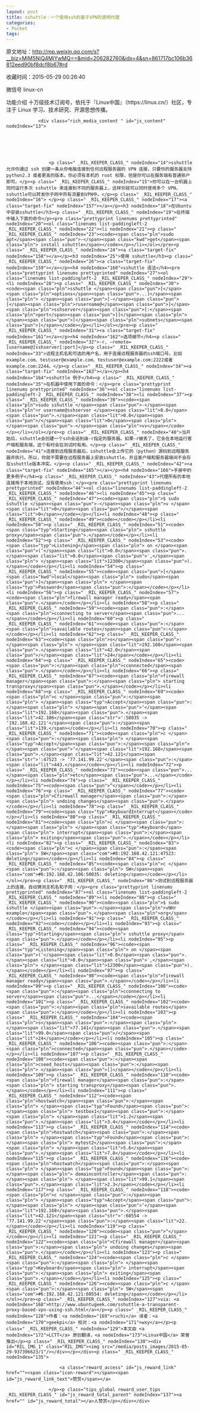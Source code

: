```yaml
---
layout: post
title: sshuttle：一个使用ssh的基于VPN的透明代理
categories:
- Pocket
tags:
---
```

原文地址：http://mp.weixin.qq.com/s?__biz=MjM5NjQ4MjYwMQ==&mid=206282760&idx=4&sn=861717bc106b36812eed90bf8dcf8b67#rd

收藏时间：2015-05-29 00:26:40

<div  ><div id="img-content" nodeIndex="5"><p class="profile_meta _RIL_KEEPER_CLASS_" nodeIndex="10">
                            <label class="profile_meta_label">微信号</label>
                            <span class="profile_meta_value">linux-cn</span>
                            </p><p class="profile_meta _RIL_KEEPER_CLASS_" nodeIndex="11">
                            <label class="profile_meta_label">功能介绍</label>
                            <span class="profile_meta_value">十万级技术订阅号，依托于『Linux中国』（https://linux.cn/）社区，专注于 Linux 学习、技术研究、开源思想传播。</span>
                            </p>
                                                
                
                <div class="rich_media_content " id="js_content" nodeIndex="13">
                    

                    

                    
                    
                    <p class=" _RIL_KEEPER_CLASS_" nodeIndex="14">sshuttle 允许你通过 ssh 创建一条从你电脑连接到任何远程服务器的 VPN 连接，只要你的服务器支持 python2.3 或者更高的版本。你必须有本机的 root 权限，但是你可以在服务端有普通账户即可。</p><p class=" _RIL_KEEPER_CLASS_" nodeIndex="15">你可以在一台机器上同时运行多次 sshuttle 来连接到不同的服务器上，这样你就可以同时使用多个 VPN， sshuttle可以转发你子网中所有流量到VPN中。</p><p class=" _RIL_KEEPER_CLASS_" nodeIndex="16"> </p><p class=" _RIL_KEEPER_CLASS_" nodeIndex="17"><a class="target-fix" nodeIndex="157"></a></p><h3 nodeIndex="18">在Ubuntu中安装sshuttle</h3><p class=" _RIL_KEEPER_CLASS_" nodeIndex="19">在终端中输入下面的命令</p><pre class="prettyprint linenums prettyprinted" nodeIndex="20"><ol class="linenums list-paddingleft-2 _RIL_KEEPER_CLASS_" nodeIndex="22"><li nodeIndex="21"><p class=" _RIL_KEEPER_CLASS_" nodeIndex="23"><code><span class="pln">sudo apt</span><span class="pun">-</span><span class="kwd">get</span><span class="pln"> install sshuttle</span></code></p></li></ol></pre><p class=" _RIL_KEEPER_CLASS_" nodeIndex="24"><a class="target-fix" nodeIndex="158"></a></p><h3 nodeIndex="25">使用 sshuttle</h3><p class=" _RIL_KEEPER_CLASS_" nodeIndex="26"><a class="target-fix" nodeIndex="159"></a></p><h4 nodeIndex="160">sshuttle 语法</h4><pre class="prettyprint linenums prettyprinted" nodeIndex="27"><ol class="linenums list-paddingleft-2 _RIL_KEEPER_CLASS_" nodeIndex="29"><li nodeIndex="28"><p class=" _RIL_KEEPER_CLASS_" nodeIndex="30"><code><span class="pln">sshuttle </span><span class="pun">[</span><span class="pln">options</span><span class="pun">...]</span><span class="pln"> </span><span class="pun">[-</span><span class="pun">[</span><span class="pln">rusername@</span><span class="pun">]</span><span class="pln">sshserver</span><span class="pun">[:</span><span class="pln">port</span><span class="pun">]]</span><span class="pln"> </span><span class="pun">[</span><span class="pln">subnets</span><span class="pun">]</span></code></p></li></ol></pre><p class=" _RIL_KEEPER_CLASS_" nodeIndex="31"><a class="target-fix" nodeIndex="161"></a></p><h4 nodeIndex="162">选项细节</h4><p class=" _RIL_KEEPER_CLASS_" nodeIndex="32">-r, —remote=[username@]sshserver[:port]</p><p class=" _RIL_KEEPER_CLASS_" nodeIndex="33">远程主机名和可选的用户名，用于连接远程服务器的ssh端口号。比如example.com、testuser@example.com、testuser@example.com:2222或者example.com:2244。</p><p class=" _RIL_KEEPER_CLASS_" nodeIndex="34"><a class="target-fix" nodeIndex="163"></a></p><h4 nodeIndex="164">sshuttle 例子</h4><p class=" _RIL_KEEPER_CLASS_" nodeIndex="35">在机器中使用下面的命令：</p><pre class="prettyprint linenums prettyprinted" nodeIndex="36"><ol class="linenums list-paddingleft-2 _RIL_KEEPER_CLASS_" nodeIndex="38"><li nodeIndex="37"><p class=" _RIL_KEEPER_CLASS_" nodeIndex="39"><code><span class="pln">sudo sshuttle </span><span class="pun">-</span><span class="pln">r username@sshserver </span><span class="lit">0.0</span><span class="pun">.</span><span class="lit">0.0</span><span class="pun">/</span><span class="lit">0</span><span class="pln"> </span><span class="pun">-</span><span class="pln">vv</span></code></p></li></ol></pre><p class=" _RIL_KEEPER_CLASS_" nodeIndex="40">当开始后，sshuttle会创建一个ssh会话到由-r指定的服务器。如果-r被丢了，它会在本地运行客户端和服务端，这个有时会在测试时有用。</p><p class=" _RIL_KEEPER_CLASS_" nodeIndex="41">连接到远程服务器后，sshuttle会上传它的（python）源码到远程服务器并执行。所以，你就不需要在远程服务器上安装sshuttle，并且客户端和服务器端间不会存在sshuttle版本冲突。</p><p class=" _RIL_KEEPER_CLASS_" nodeIndex="42"><a class="target-fix" nodeIndex="165"></a></p><h4 nodeIndex="166">手册中的更多例子</h4><p class=" _RIL_KEEPER_CLASS_" nodeIndex="43">代理所有的本地连接用于本地测试，没有使用ssh：</p><pre class="prettyprint linenums prettyprinted" nodeIndex="44"><ol class="linenums list-paddingleft-2 _RIL_KEEPER_CLASS_" nodeIndex="46"><li nodeIndex="45"><p class=" _RIL_KEEPER_CLASS_" nodeIndex="47"><code><span class="pln">$ sudo sshuttle </span><span class="pun">-</span><span class="pln">v </span><span class="lit">0</span><span class="pun">/</span><span class="lit">0</span></code></p></li><li nodeIndex="48"><p class=" _RIL_KEEPER_CLASS_" nodeIndex="49"><code></code></p></li><li nodeIndex="50"><p class=" _RIL_KEEPER_CLASS_" nodeIndex="51"><code><span class="typ">Starting</span><span class="pln"> sshuttle proxy</span><span class="pun">.</span></code></p></li><li nodeIndex="52"><p class=" _RIL_KEEPER_CLASS_" nodeIndex="53"><code><span class="typ">Listening</span><span class="pln"> on </span><span class="pun">(‘</span><span class="lit">0.0</span><span class="pun">.</span><span class="lit">0.0</span><span class="pun">′,</span><span class="pln"> </span><span class="lit">12300</span><span class="pun">).</span></code></p></li><li nodeIndex="54"><p class=" _RIL_KEEPER_CLASS_" nodeIndex="55"><code><span class="pun">[</span><span class="kwd">local</span><span class="pln"> sudo</span><span class="pun">]</span><span class="pln"> </span><span class="typ">Password</span><span class="pun">:</span></code></p></li><li nodeIndex="56"><p class=" _RIL_KEEPER_CLASS_" nodeIndex="57"><code><span class="pln">firewall manager ready</span><span class="pun">.</span></code></p></li><li nodeIndex="58"><p class=" _RIL_KEEPER_CLASS_" nodeIndex="59"><code><span class="pun">:</span><span class="pln">cconnecting to server</span><span class="pun">...</span></code></p></li><li nodeIndex="60"><p class=" _RIL_KEEPER_CLASS_" nodeIndex="61"><code><span class="pun">:</span><span class="pln">savailable routes</span><span class="pun">:</span></code></p></li><li nodeIndex="62"><p class=" _RIL_KEEPER_CLASS_" nodeIndex="63"><code><span class="pln">s</span><span class="pun">:</span><span class="pln"> </span><span class="lit">192.168</span><span class="pun">.</span><span class="lit">42.0</span><span class="pun">/</span><span class="lit">24</span></code></p></li><li nodeIndex="64"><p class=" _RIL_KEEPER_CLASS_" nodeIndex="65"><code><span class="pun">:</span><span class="pln">cconnected</span><span class="pun">.</span></code></p></li><li nodeIndex="66"><p class=" _RIL_KEEPER_CLASS_" nodeIndex="67"><code><span class="pln">firewall manager</span><span class="pun">:</span><span class="pln"> starting transproxy</span><span class="pun">.</span></code></p></li><li nodeIndex="68"><p class=" _RIL_KEEPER_CLASS_" nodeIndex="69"><code><span class="pln">c </span><span class="pun">:</span><span class="pln"> </span><span class="typ">Accept</span><span class="pun">:</span><span class="pln"> </span><span class="pun">‘</span><span class="lit">192.168</span><span class="pun">.</span><span class="lit">42.106</span><span class="str">':50035 -> ‘192.168.42.121'</span><span class="pun">:</span><span class="lit">139.</span></code></p></li><li nodeIndex="70"><p class=" _RIL_KEEPER_CLASS_" nodeIndex="71"><code><span class="pln">c </span><span class="pun">:</span><span class="pln"> </span><span class="typ">Accept</span><span class="pun">:</span><span class="pln"> </span><span class="pun">‘</span><span class="lit">192.168</span><span class="pun">.</span><span class="lit">42.121</span><span class="str">':47523 -> ‘77.141.99.22'</span><span class="pun">:</span><span class="lit">443.</span></code></p></li><li nodeIndex="72"><p class=" _RIL_KEEPER_CLASS_" nodeIndex="73"><code><span class="pun">...</span><span class="pln">etc</span><span class="pun">...</span></code></p></li><li nodeIndex="74"><p class=" _RIL_KEEPER_CLASS_" nodeIndex="75"><code><span class="pun">^</span></code></p></li><li nodeIndex="76"><p class=" _RIL_KEEPER_CLASS_" nodeIndex="77"><code><span class="pln">Cfirewall manager</span><span class="pun">:</span><span class="pln"> undoing changes</span><span class="pun">.</span></code></p></li><li nodeIndex="78"><p class=" _RIL_KEEPER_CLASS_" nodeIndex="79"><code><span class="typ">KeyboardInterrupt</span></code></p></li><li nodeIndex="80"><p class=" _RIL_KEEPER_CLASS_" nodeIndex="81"><code><span class="pln">c </span><span class="pun">:</span><span class="pln"> </span><span class="typ">Keyboard</span><span class="pln"> interrupt</span><span class="pun">:</span><span class="pln"> exiting</span><span class="pun">.</span></code></p></li><li nodeIndex="82"><p class=" _RIL_KEEPER_CLASS_" nodeIndex="83"><code><span class="pln">c </span><span class="pun">:</span><span class="pln"> SW</span><span class="com">#8:192.168.42.121:47523: deleting</span></code></p></li><li nodeIndex="84"><p class=" _RIL_KEEPER_CLASS_" nodeIndex="85"><code><span class="pln">c </span><span class="pun">:</span><span class="pln"> SW</span><span class="com">#6:192.168.42.106:50035: deleting</span></code></p></li></ol></pre><p class=" _RIL_KEEPER_CLASS_" nodeIndex="86">测试到远程服务器上的连接，自动猜测主机名和子网：</p><pre class="prettyprint linenums prettyprinted" nodeIndex="87"><ol class="linenums list-paddingleft-2 _RIL_KEEPER_CLASS_" nodeIndex="89"><li nodeIndex="88"><p class=" _RIL_KEEPER_CLASS_" nodeIndex="90"><code><span class="pln">$ sudo sshuttle </span><span class="pun">-</span><span class="pln">vNHr example</span><span class="pun">.</span><span class="pln">org</span></code></p></li><li nodeIndex="91"><p class=" _RIL_KEEPER_CLASS_" nodeIndex="92"><code></code></p></li><li nodeIndex="93"><p class=" _RIL_KEEPER_CLASS_" nodeIndex="94"><code><span class="typ">Starting</span><span class="pln"> sshuttle proxy</span><span class="pun">.</span></code></p></li><li nodeIndex="95"><p class=" _RIL_KEEPER_CLASS_" nodeIndex="96"><code><span class="typ">Listening</span><span class="pln"> on </span><span class="pun">(‘</span><span class="lit">0.0</span><span class="pun">.</span><span class="lit">0.0</span><span class="pun">′,</span><span class="pln"> </span><span class="lit">12300</span><span class="pun">).</span></code></p></li><li nodeIndex="97"><p class=" _RIL_KEEPER_CLASS_" nodeIndex="98"><code><span class="pln">firewall manager ready</span><span class="pun">.</span></code></p></li><li nodeIndex="99"><p class=" _RIL_KEEPER_CLASS_" nodeIndex="100"><code><span class="pun">:</span><span class="pln">cconnecting to server</span><span class="pun">...</span></code></p></li><li nodeIndex="101"><p class=" _RIL_KEEPER_CLASS_" nodeIndex="102"><code><span class="pun">:</span><span class="pln">savailable routes</span><span class="pun">:</span></code></p></li><li nodeIndex="103"><p class=" _RIL_KEEPER_CLASS_" nodeIndex="104"><code><span class="pln">s</span><span class="pun">:</span><span class="pln"> </span><span class="lit">77.141</span><span class="pun">.</span><span class="lit">99.0</span><span class="pun">/</span><span class="lit">24</span></code></p></li><li nodeIndex="105"><p class=" _RIL_KEEPER_CLASS_" nodeIndex="106"><code><span class="pun">:</span><span class="pln">cconnected</span><span class="pun">.</span></code></p></li><li nodeIndex="107"><p class=" _RIL_KEEPER_CLASS_" nodeIndex="108"><code><span class="pun">:</span><span class="pln">cseed_hosts</span><span class="pun">:</span><span class="pln"> </span><span class="pun">[]</span></code></p></li><li nodeIndex="109"><p class=" _RIL_KEEPER_CLASS_" nodeIndex="110"><code><span class="pln">firewall manager</span><span class="pun">:</span><span class="pln"> starting transproxy</span><span class="pun">.</span></code></p></li><li nodeIndex="111"><p class=" _RIL_KEEPER_CLASS_" nodeIndex="112"><code><span class="pln">hostwatch</span><span class="pun">:</span><span class="pln"> </span><span class="typ">Found</span><span class="pun">:</span><span class="pln"> testbox1</span><span class="pun">:</span><span class="pln"> </span><span class="lit">1.2</span><span class="pun">.</span><span class="lit">3.4</span></code></p></li><li nodeIndex="113"><p class=" _RIL_KEEPER_CLASS_" nodeIndex="114"><code><span class="pln">hostwatch</span><span class="pun">:</span><span class="pln"> </span><span class="typ">Found</span><span class="pun">:</span><span class="pln"> mytest2</span><span class="pun">:</span><span class="pln"> </span><span class="lit">5.6</span><span class="pun">.</span><span class="lit">7.8</span></code></p></li><li nodeIndex="115"><p class=" _RIL_KEEPER_CLASS_" nodeIndex="116"><code><span class="pln">hostwatch</span><span class="pun">:</span><span class="pln"> </span><span class="typ">Found</span><span class="pun">:</span><span class="pln"> domaincontroller</span><span class="pun">:</span><span class="pln"> </span><span class="lit">99.1</span><span class="pun">.</span><span class="lit">2.3</span></code></p></li><li nodeIndex="117"><p class=" _RIL_KEEPER_CLASS_" nodeIndex="118"><code><span class="pln">c </span><span class="pun">:</span><span class="pln"> </span><span class="typ">Accept</span><span class="pun">:</span><span class="pln"> </span><span class="pun">‘</span><span class="lit">192.168</span><span class="pun">.</span><span class="lit">42.121</span><span class="str">':60554 -> ‘77.141.99.22'</span><span class="pun">:</span><span class="lit">22.</span></code></p></li><li nodeIndex="119"><p class=" _RIL_KEEPER_CLASS_" nodeIndex="120"><code><span class="pun">^</span></code></p></li><li nodeIndex="121"><p class=" _RIL_KEEPER_CLASS_" nodeIndex="122"><code><span class="pln">Cfirewall manager</span><span class="pun">:</span><span class="pln"> undoing changes</span><span class="pun">.</span></code></p></li><li nodeIndex="123"><p class=" _RIL_KEEPER_CLASS_" nodeIndex="124"><code><span class="pln">c </span><span class="pun">:</span><span class="pln"> </span><span class="typ">Keyboard</span><span class="pln"> interrupt</span><span class="pun">:</span><span class="pln"> exiting</span><span class="pun">.</span></code></p></li><li nodeIndex="125"><p class=" _RIL_KEEPER_CLASS_" nodeIndex="126"><code><span class="pln">c </span><span class="pun">:</span><span class="pln"> SW</span><span class="com">#6:192.168.42.121:60554: deleting</span></code></p></li></ol></pre><p class=" _RIL_KEEPER_CLASS_" nodeIndex="127">via: <a nodeIndex="168">http://www.ubuntugeek.com/sshuttle-a-transparent-proxy-based-vpn-using-ssh.html</a></p><p class=" _RIL_KEEPER_CLASS_" nodeIndex="128">作者：<a nodeIndex="169">ruchi</a> 译者：<a nodeIndex="170">geekpi</a> 校对：<a nodeIndex="171">wxy</a></p><p class=" _RIL_KEEPER_CLASS_" nodeIndex="129">本文由 <a nodeIndex="172">LCTT</a> 原创翻译，<a nodeIndex="173">Linux中国</a> 荣誉推出</p><p class=" _RIL_KEEPER_CLASS_" nodeIndex="130"><div id="RIL_IMG_1" class="RIL_IMG"><img src="/media/posts_images/2015-05-29-937396623/1"/></div></p></div><p class=" _RIL_KEEPER_CLASS_" nodeIndex="135">
                        
                        <a class="reward_access" id="js_reward_link" href=""><span class="icon-reward"></span><span id="js_reward_link_text">赞赏</span></a>
                        
                    </p><p class="tips_global reward_user_tips _RIL_KEEPER_CLASS_" id="js_reward_total_parent" nodeIndex="137"><a href="" id="js_reward_total"></a>人赞赏</p></div></div>
